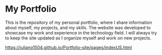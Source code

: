 <h1>My Portfolio</h1>
<p>This is the repository of my personal portfolio, where I share information about myself, my projects, and my skills. The website was developed to showcase my work and experience in the technology field. I will always try to keep the site updated as I organize myself and work on new projects.</p>

https://juliano1504.github.io/Portfolio-site/pages/indexUS.html
